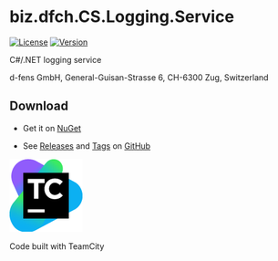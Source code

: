 # biz.dfch.CS.Logging.Service
[![License](https://img.shields.io/badge/license-Apache%20License%202.0-blue.svg)](https://github.com/dfensgmbh/biz.dfch.CS.Logging.Service/blob/master/LICENSE)
[![Version](https://img.shields.io/nuget/v/biz.dfch.CS.Logging.Service.svg)](https://www.nuget.org/packages/biz.dfch.CS.Logging.Service/)

C#/.NET logging service

d-fens GmbH, General-Guisan-Strasse 6, CH-6300 Zug, Switzerland

## Download

* Get it on [NuGet](https://www.nuget.org/packages/biz.dfch.CS.Logging.Service/)

* See [Releases](https://github.com/dfensgmbh/biz.dfch.CS.Logging.Service/releases) and [Tags](https://github.com/dfensgmbh/biz.dfch.CS.Logging.Service/tags) on [GitHub](https://github.com/dfensgmbh/biz.dfch.CS.Logging.Service)


[![TeamCity Logo](https://github.com/dfensgmbh/biz.dfch.CS.Logging.Service/blob/develop/TeamCity.png)](https://www.jetbrains.com/teamcity/)

Code built with TeamCity
